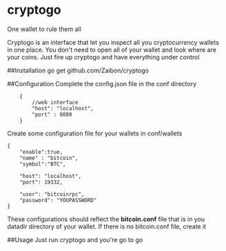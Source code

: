 cryptogo
=======

 One wallet to rule them all
 
 Cryptogo is an interface that let you inspect all you cryptocurrency wallets in one place.
 You don't need to open all of your wallet and look where are your coins. Just fire up cryptogo and have everything under control

##Installation
	go get github.com/Zaibon/cryptogo

##Configuration
Complete the config.json file in the conf directory
```
	{
		//web interface
		"host": "localhost",
		"port" : 8080
	}
```
Create some configuration file for your wallets in conf/wallets
```
{
	"enable":true,
	"name" : "bitcoin",
    "symbol":"BTC",

    "host": "localhost",
    "port": 19332,

    "user": "bitcoinrpc",
    "password": "YOUPASSWORD"
}
```
These configurations should reflect the **bitcoin.conf** file that is in you datadir directory of your wallet. If there is no bitcoin.conf file, create it

##Usage
Just run cryptogo and you're go to go
